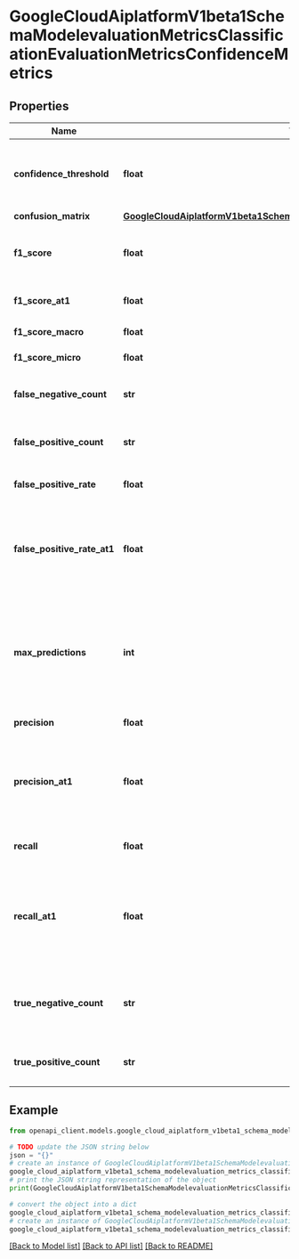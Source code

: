 # GoogleCloudAiplatformV1beta1SchemaModelevaluationMetricsClassificationEvaluationMetricsConfidenceMetrics


## Properties

Name | Type | Description | Notes
------------ | ------------- | ------------- | -------------
**confidence_threshold** | **float** | Metrics are computed with an assumption that the Model never returns predictions with score lower than this value. | [optional] 
**confusion_matrix** | [**GoogleCloudAiplatformV1beta1SchemaModelevaluationMetricsConfusionMatrix**](GoogleCloudAiplatformV1beta1SchemaModelevaluationMetricsConfusionMatrix.md) |  | [optional] 
**f1_score** | **float** | The harmonic mean of recall and precision. For summary metrics, it computes the micro-averaged F1 score. | [optional] 
**f1_score_at1** | **float** | The harmonic mean of recallAt1 and precisionAt1. | [optional] 
**f1_score_macro** | **float** | Macro-averaged F1 Score. | [optional] 
**f1_score_micro** | **float** | Micro-averaged F1 Score. | [optional] 
**false_negative_count** | **str** | The number of ground truth labels that are not matched by a Model created label. | [optional] 
**false_positive_count** | **str** | The number of Model created labels that do not match a ground truth label. | [optional] 
**false_positive_rate** | **float** | False Positive Rate for the given confidence threshold. | [optional] 
**false_positive_rate_at1** | **float** | The False Positive Rate when only considering the label that has the highest prediction score and not below the confidence threshold for each DataItem. | [optional] 
**max_predictions** | **int** | Metrics are computed with an assumption that the Model always returns at most this many predictions (ordered by their score, descendingly), but they all still need to meet the &#x60;confidenceThreshold&#x60;. | [optional] 
**precision** | **float** | Precision for the given confidence threshold. | [optional] 
**precision_at1** | **float** | The precision when only considering the label that has the highest prediction score and not below the confidence threshold for each DataItem. | [optional] 
**recall** | **float** | Recall (True Positive Rate) for the given confidence threshold. | [optional] 
**recall_at1** | **float** | The Recall (True Positive Rate) when only considering the label that has the highest prediction score and not below the confidence threshold for each DataItem. | [optional] 
**true_negative_count** | **str** | The number of labels that were not created by the Model, but if they would, they would not match a ground truth label. | [optional] 
**true_positive_count** | **str** | The number of Model created labels that match a ground truth label. | [optional] 

## Example

```python
from openapi_client.models.google_cloud_aiplatform_v1beta1_schema_modelevaluation_metrics_classification_evaluation_metrics_confidence_metrics import GoogleCloudAiplatformV1beta1SchemaModelevaluationMetricsClassificationEvaluationMetricsConfidenceMetrics

# TODO update the JSON string below
json = "{}"
# create an instance of GoogleCloudAiplatformV1beta1SchemaModelevaluationMetricsClassificationEvaluationMetricsConfidenceMetrics from a JSON string
google_cloud_aiplatform_v1beta1_schema_modelevaluation_metrics_classification_evaluation_metrics_confidence_metrics_instance = GoogleCloudAiplatformV1beta1SchemaModelevaluationMetricsClassificationEvaluationMetricsConfidenceMetrics.from_json(json)
# print the JSON string representation of the object
print(GoogleCloudAiplatformV1beta1SchemaModelevaluationMetricsClassificationEvaluationMetricsConfidenceMetrics.to_json())

# convert the object into a dict
google_cloud_aiplatform_v1beta1_schema_modelevaluation_metrics_classification_evaluation_metrics_confidence_metrics_dict = google_cloud_aiplatform_v1beta1_schema_modelevaluation_metrics_classification_evaluation_metrics_confidence_metrics_instance.to_dict()
# create an instance of GoogleCloudAiplatformV1beta1SchemaModelevaluationMetricsClassificationEvaluationMetricsConfidenceMetrics from a dict
google_cloud_aiplatform_v1beta1_schema_modelevaluation_metrics_classification_evaluation_metrics_confidence_metrics_from_dict = GoogleCloudAiplatformV1beta1SchemaModelevaluationMetricsClassificationEvaluationMetricsConfidenceMetrics.from_dict(google_cloud_aiplatform_v1beta1_schema_modelevaluation_metrics_classification_evaluation_metrics_confidence_metrics_dict)
```
[[Back to Model list]](../README.md#documentation-for-models) [[Back to API list]](../README.md#documentation-for-api-endpoints) [[Back to README]](../README.md)


